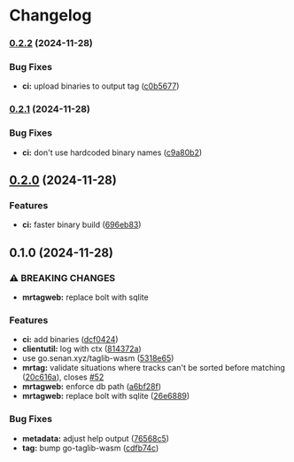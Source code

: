 # Changelog

### [0.2.2](https://www.github.com/sentriz/mrtag/compare/v0.2.1...v0.2.2) (2024-11-28)


### Bug Fixes

* **ci:** upload binaries to output tag ([c0b5677](https://www.github.com/sentriz/mrtag/commit/c0b5677b9b077cc2c710d5712f2b3531a377bf4f))

### [0.2.1](https://www.github.com/sentriz/mrtag/compare/v0.2.0...v0.2.1) (2024-11-28)


### Bug Fixes

* **ci:** don't use hardcoded binary names ([c9a80b2](https://www.github.com/sentriz/mrtag/commit/c9a80b2be3d4f2ee38e932169ab2701fd6983584))

## [0.2.0](https://www.github.com/sentriz/mrtag/compare/v0.1.0...v0.2.0) (2024-11-28)


### Features

* **ci:** faster binary build ([696eb83](https://www.github.com/sentriz/mrtag/commit/696eb838bdd2a5608359a475faa80f3c28c740e8))

## 0.1.0 (2024-11-28)


### ⚠ BREAKING CHANGES

* **mrtagweb:** replace bolt with sqlite

### Features

* **ci:** add binaries ([dcf0424](https://www.github.com/sentriz/mrtag/commit/dcf042458978ec0743e79b8b43abb0759e61ab49))
* **clientutil:** log with ctx ([814372a](https://www.github.com/sentriz/mrtag/commit/814372ac47c3e8847634d21e3bdaab753499cf96))
* use go.senan.xyz/taglib-wasm ([5318e65](https://www.github.com/sentriz/mrtag/commit/5318e65c4a1ebb386e442c2056eae9304b5ffaab))
* **mrtag:** validate situations where tracks can't be sorted before matching ([20c616a](https://www.github.com/sentriz/mrtag/commit/20c616a13e5f112a88e42c724f545534a2279393)), closes [#52](https://www.github.com/sentriz/mrtag/issues/52)
* **mrtagweb:** enforce db path ([a6bf28f](https://www.github.com/sentriz/mrtag/commit/a6bf28f8ae4a8917abc24ee34d966b519d1a8358))
* **mrtagweb:** replace bolt with sqlite ([26e6889](https://www.github.com/sentriz/mrtag/commit/26e688999e252ca5c15eb4c14433319e4b0ae195))


### Bug Fixes

* **metadata:** adjust help output ([76568c5](https://www.github.com/sentriz/mrtag/commit/76568c5ed8382647a3ede5ce9421c85b8cd4a33c))
* **tag:** bump go-taglib-wasm ([cdfb74c](https://www.github.com/sentriz/mrtag/commit/cdfb74ca3453139ec471c236b244c56c353a57ab))

